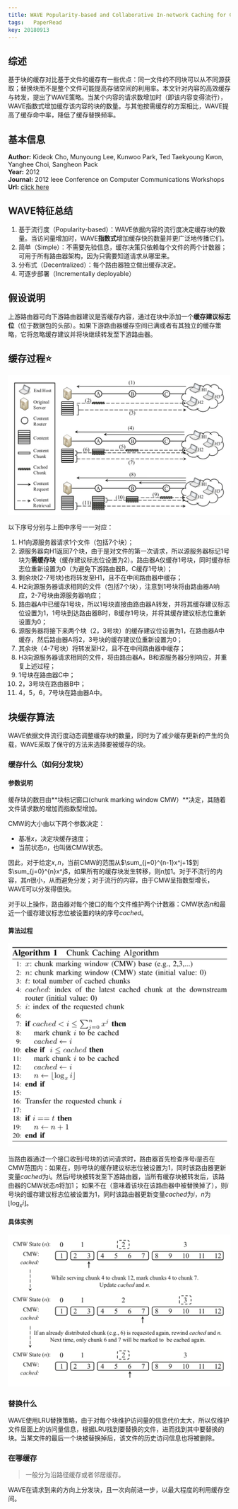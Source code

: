 ```yaml
---
title: WAVE Popularity-based and Collaborative In-network Caching for Content-Oriented Networks
tags:	PaperRead
key: 20180913
---
```



## 综述
基于块的缓存对比基于文件的缓存有一些优点：同一文件的不同块可以从不同源获取；替换块而不是整个文件可能提高存储空间的利用率。本文针对内容的高效缓存与转发，提出了WAVE策略。当某个内容的请求数增加时（即该内容变得流行），WAVE指数式增加缓存该内容的块的数量。与其他按需缓存的方案相比，WAVE提高了缓存命中率，降低了缓存替换频率。
<!--more-->


## 基本信息
**Author:** Kideok Cho, Munyoung Lee, Kunwoo Park, Ted Taekyoung Kwon, Yanghee Choi, Sangheon Pack<br>
**Year:** 2012<br>
**Journal:** 2012 Ieee Conference on Computer Communications Workshops<br>
**Url:** [click here](https://ieeexplore.ieee.org/abstract/document/6193512/)

## WAVE特征总结
1. 基于流行度（Popularity-based）：WAVE依据内容的流行度决定缓存块的数量。当访问量增加时，WAVE**指数式**增加缓存快的数量并更广泛地传播它们。
2. 简单（Simple）：不需要先验信息，缓存决策只依赖每个文件的两个计数器；可用于所有路由器架构，因为只需要知道请求从哪里来。
3. 分布式（Decentralized）：每个路由器独立做出缓存决定。
4. 可逐步部署（Incrementally deployable）

## 假设说明
上游路由器可向下游路由器建议是否缓存内容，通过在块中添加一个**缓存建议标志位**（位于数据包的头部）。如果下游路由器缓存空间已满或者有其独立的缓存策略，它将忽略缓存建议并将块继续转发至下游路由器。

## 缓存过程⭐️
![image](https://github.com/kanyuanzhi/kanyuanzhi.github.io/raw/master/assets/myimages/20180913/1.jpg)

以下序号分别与上图中序号一一对应：

1. H1向源服务器请求1个文件（包括7个块）；
2. 源服务器向H1返回7个块，由于是对文件的第一次请求，所以源服务器标记1号块为**需缓存块**（缓存建议标志位设置为2）。路由器A仅缓存1号块，同时缓存标志位重新设置为0（为避免下游路由器B，C缓存1号块）；
3. 剩余块(2-7号块)也将转发至H1，且不在中间路由器中缓存；
4. H2向源服务器请求相同的文件（包括7个块），注意到1号块将由路由器A响应，2-7号块由源服务器响应；
5. 路由器A中已缓存1号块，所以1号块直接由路由器A转发，并将其缓存建议标志位设置为1，1号块到达路由器B时，B缓存1号块，并将其缓存建议标志位重新设置为0；
6. 源服务器将接下来两个块（2，3号块）的缓存建议位设置为1，在路由器A中缓存，然后路由器A将2，3号块的缓存建议位重新设置为0；
7. 其余块（4-7号块）将转发至H2，且不在中间路由器中缓存；
8. H3向源服务器请求相同的文件，将由路由器A，B和源服务器分别响应，并重复上述过程；
9. 1号块在路由器C中；
10. 2，3号块在路由器B中；
11. 4，5，6，7号块在路由器A中。

## 块缓存算法
WAVE依据文件流行度动态调整缓存块的数量，同时为了减少缓存更新的产生的负载，WAVE采取了保守的方法来选择要被缓存的块。

### 缓存什么（如何分发块）

#### 参数说明
缓存块的数目由**块标记窗口(chunk marking window CMW）**决定，其随着文件请求数的增加而指数型增加。

CMW的大小由以下两个参数决定：

- 基准$x$，决定块缓存速度；
- 当前状态$n$，也叫做CMW状态。

因此，对于给定$x,n$，当前CMW的范围从$\sum_{j=0}^{n-1}x^j+1$到$\sum_{j=0}^{n}x^j$，如果所有的缓存块发生转移，则$n$加1。对于不流行的内容，其$n$很小，从而避免分发；对于流行的内容，由于CMW呈指数型增长，WAVE可以分发得很快。

对于以上操作，路由器对每个接口的每个文件维护两个计数器：CMW状态$n$和最近一个缓存建议标志位被设置的块的序号$cached$。

#### 算法过程
![image](https://github.com/kanyuanzhi/kanyuanzhi.github.io/raw/master/assets/myimages/20180913/2.png)

当路由器通过一个接口收到$i$号块的访问请求时，路由器首先检查序号$i$是否在CMW范围内：如果在，则$i$号块的缓存建议标志位被设置为1，同时该路由器更新变量$cached$为$i$。然后$i$号块被转发至下游路由器，当所有缓存块被转发后，该路由器的CMW状态$n$将加1；
如果不在（意味着该块在该路由器中被替换掉了），则$i$号块的缓存建议标志位被设置为1，同时该路由器更新变量$cached$为$i$，$n$为$\left\lfloor\log_x{i}\right\rfloor$。

#### 具体实例
![image](https://github.com/kanyuanzhi/kanyuanzhi.github.io/raw/master/assets/myimages/20180913/3.png)

### 替换什么
WAVE使用LRU替换策略，由于对每个块维护访问量的信息代价太大，所以仅维护文件层面上的访问量信息，根据LRU找到要替换的文件，进而找到其中要替换的块。当某文件的最后一个块被替换掉后，该文件的历史访问信息也将被删除。

### 在哪缓存
> 一般分为沿路径缓存或者邻居缓存。

WAVE在请求到来的方向上分发块，且一次向前进一步，以最大程度的利用缓存空间。






















